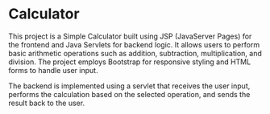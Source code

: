 # Calculator
This project is a Simple Calculator built using JSP (JavaServer Pages) for the frontend and Java Servlets for backend logic. It allows users to perform basic arithmetic operations such as addition, subtraction, multiplication, and division. The project employs Bootstrap for responsive styling and HTML forms to handle user input.

The backend is implemented using a servlet that receives the user input, performs the calculation based on the selected operation, and sends the result back to the user.

